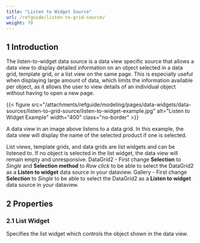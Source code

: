 ```yaml
---
title: "Listen to Widget Source"
url: /refguide/listen-to-grid-source/
weight: 70
---
```


## 1 Introduction

The listen-to-widget data source is a data view specific source that allows a data view to display detailed information on an object selected in a data grid, template grid, or a list view on the same page. This is especially useful when displaying large amount of data, which limits the information available per object, as it allows the user to view details of an individual object without having to open a new page.

{{< figure src="/attachments/refguide/modeling/pages/data-widgets/data-sources/listen-to-grid-source/listen-to-widget-example.jpg" alt="Listen to Widget Example"   width="400"  class="no-border" >}}

A data view in an image above listens to a data grid. In this example, the data view will display the name of the selected product if one is selected.

List views, template grids, and data grids are list widgets and can be listened to. If no object is selected in the list widget, the data view will remain empty and unresponsive.
DataGrid2 - First change **Selection** to _Single_ and **Selection method** to _Row click_  to be able to select the DataGrid2 as a **Listen to widget** data source in your dataview.
Gallery - First change **Selection** to _Single_ to be able to select the DataGrid2 as a **Listen to widget** data source in your dataview.

## 2 Properties

### 2.1 List Widget

Specifies the list widget which controls the object shown in the data view.
